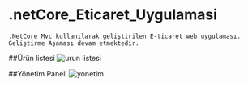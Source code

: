 # .netCore_Eticaret_Uygulamasi

	.NetCore Mvc kullanılarak geliştirilen E-ticaret web uygulaması.
	Geliştirme Aşaması devam etmektedir.	
	
##Ürün listesi
![urun listesi](https://user-images.githubusercontent.com/24442101/62488629-6314d880-b7cd-11e9-8bf3-5cdb4d5344d1.jpg)

##Yönetim Paneli
![yonetim](https://user-images.githubusercontent.com/24442101/62488631-63ad6f00-b7cd-11e9-8bb3-8d198402fc3c.jpg)